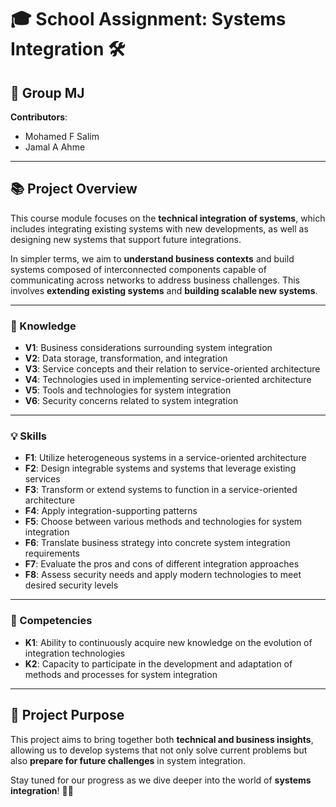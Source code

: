 # 🎓 **School Assignment: Systems Integration** 🛠️

## 🌟 Group MJ

**Contributors**:
- Mohamed F Salim
- Jamal A Ahme

---

## 📚 Project Overview

This course module focuses on the **technical integration of systems**, which includes integrating existing systems with new developments, as well as designing new systems that support future integrations. 

In simpler terms, we aim to **understand business contexts** and build systems composed of interconnected components capable of communicating across networks to address business challenges. This involves **extending existing systems** and **building scalable new systems**.

---

### 🧠 Knowledge

- **V1**: Business considerations surrounding system integration
- **V2**: Data storage, transformation, and integration
- **V3**: Service concepts and their relation to service-oriented architecture
- **V4**: Technologies used in implementing service-oriented architecture
- **V5**: Tools and technologies for system integration
- **V6**: Security concerns related to system integration

---

### 💡 Skills

- **F1**: Utilize heterogeneous systems in a service-oriented architecture
- **F2**: Design integrable systems and systems that leverage existing services
- **F3**: Transform or extend systems to function in a service-oriented architecture
- **F4**: Apply integration-supporting patterns
- **F5**: Choose between various methods and technologies for system integration
- **F6**: Translate business strategy into concrete system integration requirements
- **F7**: Evaluate the pros and cons of different integration approaches
- **F8**: Assess security needs and apply modern technologies to meet desired security levels

---

### 🔧 Competencies

- **K1**: Ability to continuously acquire new knowledge on the evolution of integration technologies
- **K2**: Capacity to participate in the development and adaptation of methods and processes for system integration

---

## 🚀 Project Purpose

This project aims to bring together both **technical and business insights**, allowing us to develop systems that not only solve current problems but also **prepare for future challenges** in system integration.

Stay tuned for our progress as we dive deeper into the world of **systems integration**! 🔗✨
